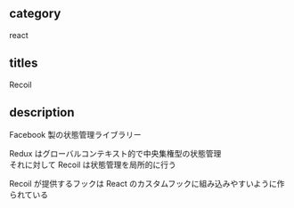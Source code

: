 ## category

react

## titles

Recoil

## description

Facebook 製の状態管理ライブラリー

Redux はグローバルコンテキスト的で中央集権型の状態管理  
それに対して Recoil は状態管理を局所的に行う

Recoil が提供するフックは React のカスタムフックに組み込みやすいように作られている
